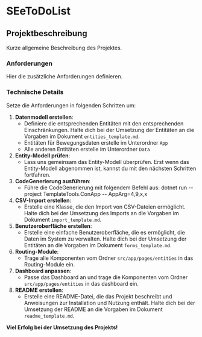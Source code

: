 ﻿# SEeToDoList

## Projektbeschreibung

Kurze allgemeine Beschreibung des Projektes.

### Anforderungen

Hier die zusätzliche Anforderungen definieren.

### Technische Details

Setze die Anforderungen in folgenden Schritten um:

1. **Datenmodell erstellen**:
   - Definiere die entsprechenden Entitäten mit den entsprechenden Einschränkungen. Halte dich bei der Umsetzung der Entitäten an die Vorgaben im Dokument `entities_template.md`.
   - Entitäten für Bewegungsdaten erstelle im Unterordner `App`
   - Alle anderen Entitäten erstelle im Unterordner `Data`
2. **Entity-Modell prüfen**:
   - Lass uns gemeinsam das Entity-Modell überprüfen. Erst wenn das Entity-Modell abgenommen ist, kannst du mit den nächsten Schritten fortfahren. 
3. **CodeGenerierung ausführen**:
    - Führe die CodeGenerierung mit folgendem Befehl aus: dotnet run --project TemplateTools.ConApp -- AppArg=4,9,x,x
4. **CSV-Import erstellen**:
   - Erstelle eine Klasse, die den Import von CSV-Dateien ermöglicht. Halte dich bei der Umsetzung des Imports an die Vorgaben im Dokument `import_template.md`.
5. **Benutzeroberfläche erstellen**:
   - Erstelle eine einfache Benutzeroberfläche, die es ermöglicht, die Daten im System zu verwalten. Halte dich bei der Umsetzung der Entitäten an die Vorgaben im Dokument `forms_template.md`.
6. **Routing-Module**:
   - Trage alle Komponenten vom Ordner `src/app/pages/entities` in das Routing-Module ein.
7. **Dashboard anpassen**:
   - Passe das Dashboard an und trage die Komponenten vom Ordner `src/app/pages/entities` in das dashboard ein.
8. **README erstellen**:
   - Erstelle eine README-Datei, die das Projekt beschreibt und Anweisungen zur Installation und Nutzung enthält. Halte dich bei der Umsetzung der README an die Vorgaben im Dokument `readme_template.md`.

**Viel Erfolg bei der Umsetzung des Projekts!**

